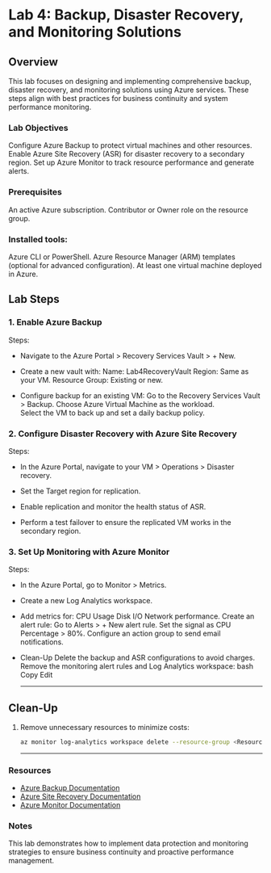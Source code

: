 # Lab 4: Backup, Disaster Recovery, and Monitoring Solutions

## Overview

This lab focuses on designing and implementing comprehensive backup, disaster recovery, and monitoring solutions using Azure services. These steps align with best practices for business continuity and system performance monitoring.

### Lab Objectives
Configure Azure Backup to protect virtual machines and other resources.
Enable Azure Site Recovery (ASR) for disaster recovery to a secondary region.
Set up Azure Monitor to track resource performance and generate alerts.

### Prerequisites
An active Azure subscription.
Contributor or Owner role on the resource group.

### Installed tools:
Azure CLI or PowerShell.
Azure Resource Manager (ARM) templates (optional for advanced configuration).
At least one virtual machine deployed in Azure.

## Lab Steps

### 1. Enable Azure Backup

Steps:

-  Navigate to the Azure Portal > Recovery Services Vault > + New.

-  Create a new vault with:
   Name: Lab4RecoveryVault
   Region: Same as your VM.
   Resource Group: Existing or new.

-  Configure backup for an existing VM:
   Go to the Recovery Services Vault > Backup.
   Choose Azure Virtual Machine as the workload.  
   Select the VM to back up and set a daily backup policy.

### 2. Configure Disaster Recovery with Azure Site Recovery

Steps:

- In the Azure Portal, navigate to your VM > Operations > Disaster recovery.

- Set the Target region for replication.

- Enable replication and monitor the health status of ASR.

- Perform a test failover to ensure the replicated VM works in the secondary region.

### 3. Set Up Monitoring with Azure Monitor

Steps:

- In the Azure Portal, go to Monitor > Metrics.

- Create a new Log Analytics workspace.

- Add metrics for:
  CPU Usage
  Disk I/O
  Network performance.
  Create an alert rule:
  Go to Alerts > + New alert rule.
  Set the signal as CPU Percentage > 80%.
  Configure an action group to send email notifications.

- Clean-Up
  Delete the backup and ASR configurations to avoid charges.
  Remove the monitoring alert rules and Log Analytics workspace:
  bash
  Copy
  Edit

   ---

## Clean-Up

1. Remove unnecessary resources to minimize costs:
   ```bash
   az monitor log-analytics workspace delete --resource-group <ResourceGroup> --workspace-name <WorkspaceName>
   ```

   ---

  

### Resources
- [Azure Backup Documentation](https://learn.microsoft.com/en-us/azure/backup/)
- [Azure Site Recovery Documentation](https://learn.microsoft.com/en-us/azure/site-recovery/)
- [Azure Monitor Documentation](https://learn.microsoft.com/en-us/azure/azure-monitor/)

### Notes
This lab demonstrates how to implement data protection and monitoring strategies to ensure business continuity and proactive performance management.
